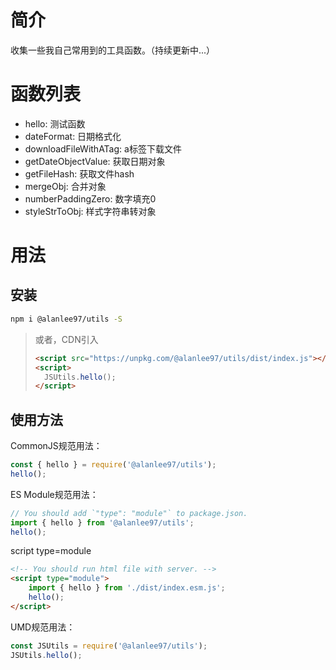 # 简介
收集一些我自己常用到的工具函数。（持续更新中...）
# 函数列表

- hello: 测试函数
- dateFormat: 日期格式化
- downloadFileWithATag: a标签下载文件
- getDateObjectValue: 获取日期对象
- getFileHash: 获取文件hash
- mergeObj: 合并对象
- numberPaddingZero: 数字填充0
- styleStrToObj: 样式字符串转对象

# 用法
## 安装

```bash
npm i @alanlee97/utils -S
```

> 或者，CDN引入
> ```html
> <script src="https://unpkg.com/@alanlee97/utils/dist/index.js"></script>
> <script>
>   JSUtils.hello();
> </script>
> ```

## 使用方法
CommonJS规范用法：
```javascript
const { hello } = require('@alanlee97/utils');
hello();
```

ES Module规范用法：
```javascript
// You should add `"type": "module"` to package.json.
import { hello } from '@alanlee97/utils';
hello();
```

script type=module
```html
<!-- You should run html file with server. -->
<script type="module">
    import { hello } from './dist/index.esm.js';
    hello();
</script>
```

UMD规范用法：
```javascript
const JSUtils = require('@alanlee97/utils');
JSUtils.hello();
```
